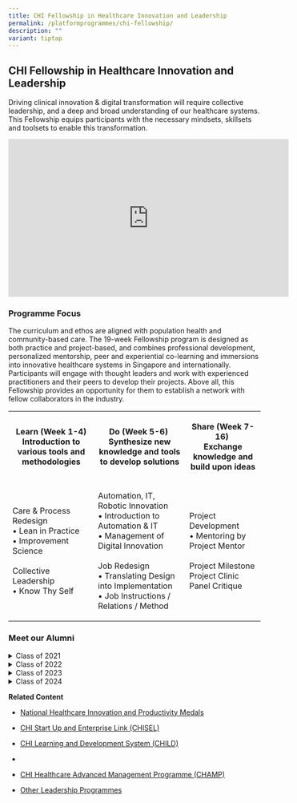 ```yaml
---
title: CHI Fellowship in Healthcare Innovation and Leadership
permalink: /platformprogrammes/chi-fellowship/
description: ""
variant: tiptap
---
```

<h2>CHI Fellowship in Healthcare Innovation and Leadership</h2>
<p>Driving clinical innovation &amp; digital transformation will require
collective leadership, and a deep and broad understanding of our healthcare
systems. This Fellowship equips participants with the necessary mindsets,
skillsets and toolsets to enable this transformation.</p>
<div class="iframe-wrapper">
<iframe height="315" width="560" allowfullscreen="true" frameborder="0" src="https://www.youtube.com/embed/jPBvR6iJEJU"></iframe>
</div>
<h3>Programme Focus</h3>
<p>The curriculum and ethos are aligned with population health and community-based
care. The 19-week Fellowship program is designed as both practice and project-based,
and combines professional development, personalized mentorship, peer and
experiential co-learning and immersions into innovative healthcare systems
in Singapore and internationally. Participants will engage with thought
leaders and work with experienced practitioners and their peers to develop
their projects. Above all, this Fellowship provides an opportunity for
them to establish a network with fellow collaborators in the industry.</p>
<table style="minWidth: 75px">
<colgroup>
<col>
<col>
<col>
</colgroup>
<tbody>
<tr>
<th rowspan="1" colspan="1">
<p>Learn (Week 1-4)
<br>Introduction to various tools and methodologies</p>
</th>
<th rowspan="1" colspan="1">
<p>Do (Week 5-6) ​
<br>Synthesize new knowledge and tools to develop solutions</p>
</th>
<th rowspan="1" colspan="1">
<p>Share (Week 7-16) ​
<br>Exchange knowledge and build upon ideas</p>
</th>
</tr>
<tr>
<td rowspan="1" colspan="1">
<p>Care &amp; Process Redesign​
<br>• Lean in Practice
<br>• Improvement Science
<br>
<br>Collective Leadership
<br>• Know Thy Self</p>
</td>
<td rowspan="1" colspan="1">
<p>Automation, IT, Robotic Innovation
<br>• Introduction to Automation &amp; IT
<br>• Management of Digital Innovation
<br>
<br>Job Redesign
<br>• Translating Design into Implementation
<br>• Job Instructions / Relations / Method</p>
</td>
<td rowspan="1" colspan="1">
<p>Project Development
<br>• Mentoring by Project Mentor
<br>
<br>Project Milestone
<br>Project Clinic
<br>Panel Critique</p>
</td>
</tr>
</tbody>
</table>
<p></p>
<h3>Meet our Alumni</h3>
<div data-type="detailGroup" class="isomer-accordion-group isomer-accordion isomer-accordion-white">
<details class="isomer-details">
<summary>Class of 2021</summary>
<div data-type="detailsContent" class="isomer-details-content">
<p>Christopher Soh Kok Keng (Assistant Director of Nursing, Emergency Dept,
Tan Tock Seng Hospital)</p>
<p>Dr Eugene Fan Bingwen (Consultant, Haematology, Tan Tock Seng Hospital</p>
<p>Dr Daniel Yong Zhan Peng (Associate Consultant, Urology, Tan Tock Seng
Hospital)</p>
<p>Mohd Khalid Bin Mohd Anuar (Sr Principal Physiotherapist, Prosthetics
and Orthotics, Tan Tock Seng Hospital)</p>
<p>Ng Tat Ming (Principal Pharmacist (Specialist), Tan Tock Seng Hospital)</p>
<p>Katy Alcock (Assistant Director of Allied Health Professions, Pennine
Acute Hospitals NHS Trust, National Health Service (NHS), UK)</p>
<p>Keeley Gibbons (Divisional Managing Director, Planned Care, The Pennine
Acute NHS Trust, National Health Service (NHS), UK)</p>
<p>Lyndsay Pearce (Consultant, General and Colorectal Surgeon, Salford Royal
NHS Foundation Trust, National Health Service (NHS), UK)</p>
<p>Rui Miguel (Quality Improvement Lead, Northern Care Alliance, National
Health Service (NHS), UK)</p>
<p>Dr Sarah Rose (Consultant Physician, Salford Care Organisation, National
Health Service (NHS), UK)</p>
<p>Dr Suresh Chandran (Divisional Clinical Director, Northern Care Alliance,
NHS UK)</p>
</div>
</details>
</div>
<div data-type="detailGroup" class="isomer-accordion isomer-accordion-white">
<details class="isomer-details">
<summary>Class of 2022</summary>
<div data-type="detailsContent" class="isomer-details-content">
<p>Boonthida Jaroensawat (Deputy Director, Bangkok Hospital)</p>
<p>Chen Li (Assistant Director of Nursing, Nursing Services)</p>
<p>Ho Pei Ying, Esther (Consultant, Geriatric Medicine)</p>
<p>Kelvin Li (Associate Consultant, Ophthalmology)</p>
<p>Liew Hai Meng, Nat (Nurse Manager, Nursing Services)</p>
<p>Lim Woan Chyi (Principal Pharmacist, Pharmaceutical Care)</p>
<p>Michael Yam (Consultant, Orthopedic Surgery)</p>
<p>Nancy Ang (Assistant Director of Nursing, Nursing Service)</p>
<p>Ong Poo Lee (Consultant, Rehabilitation Medicine)</p>
<p>Patsharaporn Techasintana Sarasombath (Lecturer/Researcher Parasitology)</p>
<p>Primana Punnakitikashem (Lecturer Biochemistry, Faculty of Medicine)</p>
<p>Sattha Riyapan (Director, Emergency Medical Services Centre)</p>
<p>Seet Xian Ying (Consultant Psychiatry)</p>
<p>Sichon Luerithiphong (Assistant Dean, Service Innovation, Faculty of Medicine)</p>
<p>Yoo Suyoung (Research Student, Samsung Advanced Institute for Health Sciences
&amp; Technology)</p>
</div>
</details>
<details class="isomer-details">
<summary>Class of 2023</summary>
<div data-type="detailsContent" class="isomer-details-content">
<p>Asawin (Pete) Puwatanasan (Deputy Hospital Director, Bangkok International
Hospital (BIH) Bangkok Dusit Medical Services (BDMS)</p>
<p>Benjapa (Ben) Khiewvan (Head of Division, Nuclear Medicine Department
of Radiology Faculty of Medicine Siriraj Hospital)</p>
<p>Chen Jing (Senior Nurse Manager Nursing Service, TTSH)</p>
<p>Cindy Wee (Centre Manager, Lions Befrienders Association Service)</p>
<p>Dollaporn (Lukpal) Anopas (Lecturer, Faculty of Medicine Siriraj Hospital)</p>
<p>Hnin Nwe Oo (Assistant Director, Nursing Service, TTSH)</p>
<p>Justyn Tan (Manager, Therapy Hub AWWA)</p>
<p>Korapat (Nat) Mayurasakorn (Head, Siriraj Population Health and Nutrition
Research Faculty of Medicine Siriraj Hospital Mahidol University)</p>
<p>Neoh Eng Chuan, Ashton (Principal Physiotherapist, TTSH)</p>
<p>Li Hao (Consultant, Otorhinolaryngology, TTSH)</p>
<p>Panya (Pan) Luksanapruksa (Associate Professor, Faculty of Medicine Siriraj
Hospital Mahidol University)</p>
<p>Salim William (Assistant Director Operations, TTSH)</p>
<p>Suvimol (Jess) Niyomnaitham (Vice Director, Siriraj Institute of Clinical
Research Faculty of Medicine Siriraj Hospital)</p>
<p>Tai Zu Huang (Family Physician, Associate Consultant Continuing &amp;
Community Care, TTSH)</p>
<p>Tullaya Sitasuwan (Associate Professor, Faculty of Medicine Siriraj Hospital
Mahidol University)</p>
</div>
</details>
<details class="isomer-details">
<summary>Class of 2024</summary>
<div data-type="detailsContent" class="isomer-details-content">
<p>Asst. Prof. Dr.Anuch Durongphan (Head of IT &amp; Innovation, Anatomy
Department Faculty of Medicine Siriraj Hospital, Mahidol University)</p>
<p>Assoc. Prof. Kasana Raksamani (Associate Professor, Department of Anesthesiology
Faculty of Medicine, Siriraj Hospital Mahidol University)</p>
<p>Assoc. Prof. Somrach Thamtorawat (Radiology Department, Faculty of Medicine
Siriraj Hospital, Mahidol University)</p>
<p>Bernice Sim (Ops –COO’s Office TTSH)</p>
<p>Dr. Evelyn Leechawengwongs (Utilization Management &amp; Third Party Payer
Services (International), Bangkok Hospital)</p>
<p>Dr Ibakkanavar (Sr Consultant Renal Medicine Woodlands Health)</p>
<p>Dr. Pongsathorn Ampornjarut (Physician, Siriraj Stroke Center, Faculty
of Medicine Siriraj Hospital, Mahidol University)</p>
<p>Dr Tracey Wing (Consultant Medical Psychiatry Woodlands Health)</p>
<p>Emily Ong (Director, Lions Befrienders Association Service)</p>
<p>Hng Lijie Tess (Principal Medical Social Worker, Ailled Health – Rehab
TTSH)</p>
<p>Natalie Yee (Sr Physiotherapist AH – Physiotherapy TTSH)</p>
<p>Suharti Binte Hussain Abdullah Huin (Principal Occupational Therapist
AWWA)</p>
<p>Tan Yun Hann (Asst Nurse Clinician, NCID Nursing TTSH)</p>
<p>Teo Wee Loon (Operation Admin, Yishun Health)</p>
</div>
</details>
</div>
<p><strong>Related Content</strong>
</p>
<ul data-tight="true" class="tight">
<li>
<p><a href="//platformprogrammes/nationalhipmedals/" rel="noopener noreferrer nofollow" target="_blank">National Healthcare Innovation and Productivity Medals</a>
</p>
</li>
<li>
<p><a href="/platformprogrammes/chisel/" rel="noopener noreferrer nofollow" target="_blank">CHI Start Up and Enterprise Link (CHISEL)</a>
</p>
</li>
<li>
<p><a href="/platformprogrammes/child/" rel="noopener noreferrer nofollow" target="_blank">CHI Learning and Development System (CHILD)</a>
</p>
</li>
<li>
<p></p>
</li>
<li>
<p><a href="/platformprogrammes/chi-champ/" rel="noopener noreferrer nofollow" target="_blank">CHI Healthcare Advanced Management Programme (CHAMP)</a>
</p>
</li>
<li>
<p><a href="/platformprogrammes/others/" rel="noopener noreferrer nofollow" target="_blank">Other Leadership Programmes</a>
</p>
</li>
</ul>
<p></p>